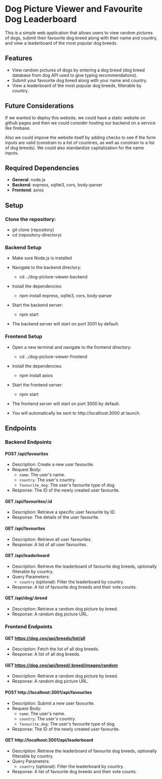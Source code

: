# Dog Picture Viewer and Favourite Dog Leaderboard

This is a simple web application that allows users to view random pictures of dogs, submit their favourite dog breed along with their name and country, and view a leaderboard of the most popular dog breeds.


## Features

- View random pictures of dogs by entering a dog breed (dog breed database from dog API used to give typing recommendations).
- Submit your favourite dog breed along with your name and country.
- View a leaderboard of the most popular dog breeds, filterable by country.

## Future Considerations

If we wanted to deploy this website, we could have a static website on github pages and then we could consider hosting our backend on a service like firebase. 

Also we could impove the website itself by adding checks to see if the form inputs are valid (constrain to a list of countries, as well as constrain to a list of dog breeds). We could also standardize capitalization for the name inputs.


## Required Dependencies
- **General**: node.js
- **Backend**: express, sqlite3, cors, body-parser
- **Frontend**: axios


## Setup

### Clone the repository:
- git clone (repository)
- cd (repository-directory)

### Backend Setup
- Make sure Node.js is installed

- Navigate to the backend directory:
  - cd ../dog-picture-viewer-backend

- Install the dependencies:
  - npm install express, sqlite3, cors, body-parser

- Start the backend server:
  - npm start
      
- The backend server will start on port 3001 by default.

### Frontend Setup 
- Open a new terminal and navigate to the frontend directory:
  - cd ../dog-picture-viewer-frontend
    
- Install the dependencies:
  - npm install axios
      
- Start the frontend server:
  - npm start

- The frontend server will start on port 3000 by default.
    
- You will automatically be sent to http://localhost:3000 at launch.


## Endpoints


### Backend Endpoints

#### POST /api/favourites
- Description: Create a new user favourite.
- Request Body:
  - `name`: The user's name.
  - `country`: The user's country.
  - `favourite_dog`: The user's favourite type of dog.
- Response: The ID of the newly created user favourite.

#### GET /api/favourites/:id
- Description: Retrieve a specific user favourite by ID.
- Response: The details of the user favourite.

#### GET /api/favourites
- Description: Retrieve all user favourites.
- Response: A list of all user favourites.

#### GET /api/leaderboard
- Description: Retrieve the leaderboard of favourite dog breeds, optionally filterable by country.
- Query Parameters:
  - `country` (optional): Filter the leaderboard by country.
- Response: A list of favourite dog breeds and their vote counts.

#### GET /api/dog/:breed
- Description: Retrieve a random dog picture by breed.
- Response: A random dog picture URL.


### Frontend Endpoints

#### GET https://dog.ceo/api/breeds/list/all
- Description: Fetch the list of all dog breeds.
- Response: A list of all dog breeds.

#### GET https://dog.ceo/api/breed/:breed/images/random
- Description: Retrieve a random dog picture by breed.
- Response: A random dog picture URL.

#### POST http://localhost:3001/api/favourites
- Description: Submit a new user favourite.
- Request Body:
  - `name`: The user's name.
  - `country`: The user's country.
  - `favourite_dog`: The user's favourite type of dog.
- Response: The ID of the newly created user favourite.

#### GET http://localhost:3001/api/leaderboard
- Description: Retrieve the leaderboard of favourite dog breeds, optionally filterable by country.
- Query Parameters:
  - `country` (optional): Filter the leaderboard by country.
- Response: A list of favourite dog breeds and their vote counts.
